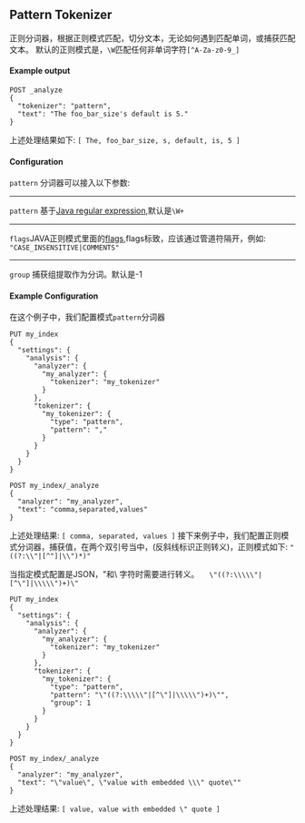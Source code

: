 ## Pattern Tokenizer
正则分词器，根据正则模式匹配，切分文本，无论如何遇到匹配单词，或捕获匹配文本。
默认的正则模式是，```\W```匹配任何非单词字符```[^A-Za-z0-9_]```
#### Example output
```
POST _analyze
{
  "tokenizer": "pattern",
  "text": "The foo_bar_size's default is 5."
}
```
上述处理结果如下:
```[ The, foo_bar_size, s, default, is, 5 ]```

#### Configuration
```pattern``` 分词器可以接入以下参数:
***
```pattern``` 基于[Java regular expression](http://docs.oracle.com/javase/8/docs/api/java/util/regex/Pattern.html),默认是```\W+```
***
```flags```JAVA正则模式里面的[flags](http://docs.oracle.com/javase/8/docs/api/java/util/regex/Pattern.html#field.summary),flags标致，应该通过管道符隔开，例如: ```"CASE_INSENSITIVE|COMMENTS"```
***
```group```   捕获组提取作为分词。默认是-1

#### Example Configuration
在这个例子中，我们配置模式```pattern```分词器
```
PUT my_index
{
  "settings": {
    "analysis": {
      "analyzer": {
        "my_analyzer": {
          "tokenizer": "my_tokenizer"
        }
      },
      "tokenizer": {
        "my_tokenizer": {
          "type": "pattern",
          "pattern": ","
        }
      }
    }
  }
}

POST my_index/_analyze
{
  "analyzer": "my_analyzer",
  "text": "comma,separated,values"
}
```
上述处理结果:
```[ comma, separated, values ]```
接下来例子中，我们配置正则模式分词器，捕获值，在两个双引号当中，(反斜线标识正则转义)，正则模式如下: ``` "((?:\\"|[^"]|\\")*)" ```   

当指定模式配置是JSON，"和\ 字符时需要进行转义。
```   \"((?:\\\\\"|[^\"]|\\\\\")+)\"   ```

```
PUT my_index
{
  "settings": {
    "analysis": {
      "analyzer": {
        "my_analyzer": {
          "tokenizer": "my_tokenizer"
        }
      },
      "tokenizer": {
        "my_tokenizer": {
          "type": "pattern",
          "pattern": "\"((?:\\\\\"|[^\"]|\\\\\")+)\"",
          "group": 1
        }
      }
    }
  }
}

POST my_index/_analyze
{
  "analyzer": "my_analyzer",
  "text": "\"value\", \"value with embedded \\\" quote\""
}
```
上述处理结果:
```[ value, value with embedded \" quote ]```